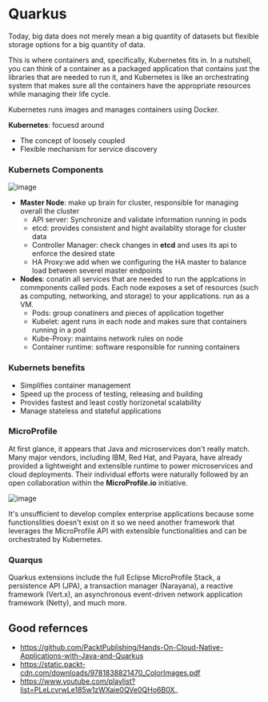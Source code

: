 # Quarkus

  Today, big data does not merely mean a big quantity of datasets but flexible storage options for a big quantity of data.

This is where containers and, specifically, Kubernetes fits in. In a nutshell, you can think of a container as a packaged application that contains just the libraries that are needed to run it, and Kubernetes is like an orchestrating system that makes sure all the containers have the appropriate resources while managing their life cycle.

Kubernetes runs images and manages containers using Docker.

**Kubernetes**: focuesd around 
  + The concept of loosely coupled
  + Flexible mechanism for service discovery
 
### Kubernets Components
![image](https://user-images.githubusercontent.com/63751555/223565727-db6f1fd4-af6d-4857-bf56-0a022b5261c5.png)
  
 + **Master Node**: make up brain for cluster, responsible for managing overall the cluster
   + API server: Synchronize and validate information running in pods
   + etcd: provides consistent and hight availablity storage for cluster data 
   + Controller Manager: check changes in **etcd** and uses its api to enforce the desired state 
   + HA Proxy:we add when we configuring the HA master to balance load between severel master endpoints
 + **Nodes**: conatin all services that are needed to run the applcations in commponents called pods. Each node exposes a set of resources (such as computing, networking, and storage) to your applications. run as a VM.
   + Pods: group conatiners and pieces of application together
   + Kubelet: agent runs in each node and makes sure that containers running in a pod
   + Kube-Proxy: maintains network rules on node
   + Container runtime: software responsible for running containers
### Kubernets benefits
  + Simplifies container management
  + Speed up the process of testing, releasing and building
  + Provides fastest and least costly horizonetal scalability
  + Manage stateless and stateful applications
  
  
### MicroProfile
  At first glance, it appears that Java and microservices don't really match. Many major vendors, including IBM, Red Hat, and Payara, have already provided a lightweight and extensible runtime to power microservices and cloud deployments. Their individual efforts were naturally followed by an open collaboration within the **MicroProfile.io** initiative.
  
  ![image](https://user-images.githubusercontent.com/63751555/224563950-9dbcb3c2-3275-4ba8-866c-7aa7113ec837.png)
  
It's unsufficient to develop complex enterprise applications because some functionslities doesn't exist on it so we need another framework that leverages the MicroProfile API with extensible functionalities and can be orchestrated by Kubernetes.


### Quarqus
  Quarkus extensions include the full Eclipse MicroProfile Stack, a persistence API (JPA), a transaction manager (Narayana), a reactive framework (Vert.x), an asynchronous event-driven network application framework (Netty), and much more.
  
## Good refernces
  - https://github.com/PacktPublishing/Hands-On-Cloud-Native-Applications-with-Java-and-Quarkus
  - https://static.packt-cdn.com/downloads/9781838821470_ColorImages.pdf
  - https://www.youtube.com/playlist?list=PLeLcvrwLe185w1zWXaie0QVe0QHo6B0X_
  
